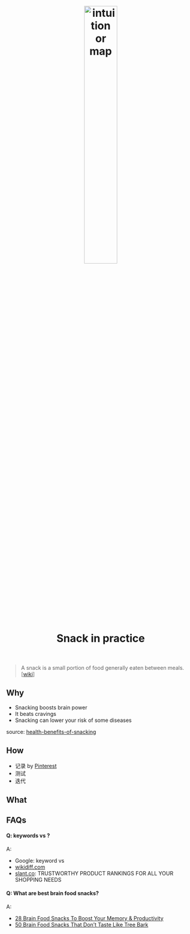 <h1 align="center">
<br>
	<a href="https://visual.ly/community/Infographics/food/your-guide-healthy-snacking">
  <img src="https://thumbnails-visually.netdna-ssl.com/YourGuidetoHealthySnacking_5295334805169_w1500.jpg" alt="intuition or map" width=42%">
  </a>
  <br><br>
Snack in practice
  <br><br>
</h1>

> A snack is a small portion of food generally eaten between meals. [[wiki](https://www.wikiwand.com/en/Snack#)]

## Why 

* Snacking boosts brain power
* It beats cravings
* Snacking can lower your risk of some diseases

source: [health-benefits-of-snacking](https://blog.mercy.com/health-benefits-of-snacking/)

## How

* 记录 by [Pinterest](https://www.pinterest.com/willwillwang/snack/)
* 测试
* 迭代


## What 


## FAQs

#### Q: keywords vs ?

A: 

* Google: keyword vs 
* [wikidiff.com](https://wikidiff.com/)
* [slant.co](https://www.slant.co/): TRUSTWORTHY PRODUCT RANKINGS FOR ALL YOUR SHOPPING NEEDS

#### Q: What are best brain food snacks?

A: 

* [28 Brain Food Snacks To Boost Your Memory & Productivity](https://snacknation.com/blog/brain-food-snacks/)
* [50 Brain Food Snacks That Don’t Taste Like Tree Bark](https://smallbiztrends.com/2017/02/brain-food-snacks.html)

